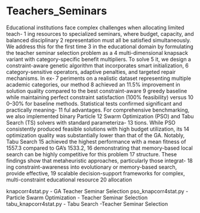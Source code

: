 # Teachers_Seminars

Educational institutions face complex challenges when allocating limited teach- 1
ing resources to specialized seminars, where budget, capacity, and balanced disciplinary 2
representation must all be satisfied simultaneously. We address this for the first time 3
in the educational domain by formulating the teacher seminar selection problem as a 4
multi-dimensional knapsack variant with category-specific benefit multipliers. To solve 5
it, we design a constraint-aware genetic algorithm that incorporates smart initialization, 6
category-sensitive operators, adaptive penalties, and targeted repair mechanisms. In ex- 7
periments on a realistic dataset representing multiple academic categories, our method 8
achieved an 11.5% improvement in solution quality compared to the best constraint-aware 9
greedy baseline while maintaining perfect constraint satisfaction (100% feasibility) versus 10
0–30% for baseline methods. Statistical tests confirmed significant and practically meaning- 11
ful advantages. For comprehensive benchmarking, we also implemented binary Particle 12
Swarm Optimization (PSO) and Tabu Search (TS) solvers with standard parameteriza- 13
tions. While PSO consistently produced feasible solutions with high budget utilization, its 14
optimization quality was substantially lower than that of the GA. Notably, Tabu Search 15
achieved the highest performance with a mean fitness of 1557.3 compared to GA’s 1533.2, 16
demonstrating that memory-based local search can be highly competitive for this problem 17
structure. These findings show that metaheuristic approaches, particularly those integrat- 18
ing constraint-awareness into evolutionary or memory-based search, provide effective, 19
scalable decision-support frameworks for complex, multi-constraint educational resource 20
allocation


knapcorr4stat.py - GA Teacher Seminar Selection
pso_knapcorr4stat.py - Particle Swarm Optimization - Teacher Seminar Selection
tabu_knapcorr4stat.py - Tabu Search -Teacher Seminar Selection
